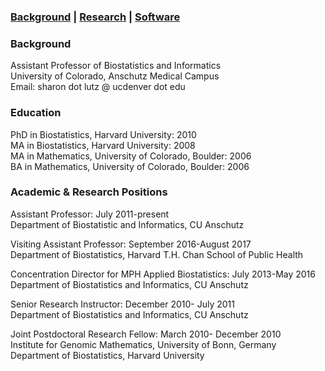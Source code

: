 ### [Background](https://SharonLutz.github.io)  | [Research](https://SharonLutz.github.io/research) | [Software](https://SharonLutz.github.io/software)

### Background
Assistant Professor of Biostatistics and Informatics<br> 
University of Colorado, Anschutz Medical Campus<br> 
Email: sharon dot lutz @ ucdenver dot edu

### Education
PhD in Biostatistics, Harvard University: 2010<br>
MA in Biostatistics, Harvard University: 2008<br>
MA in Mathematics, University of Colorado, Boulder: 2006<br>
BA in Mathematics, University of Colorado, Boulder: 2006

### Academic & Research Positions
Assistant Professor: July 2011-present<br>
Department of Biostatistic and Informatics, CU Anschutz

Visiting Assistant Professor: September 2016-August 2017<br>
Department of Biostatistics, Harvard T.H. Chan School of Public Health

Concentration Director for MPH Applied Biostatistics: July 2013-May 2016<br>
Department of Biostatistics and Informatics, CU Anschutz

Senior Research Instructor: December 2010- July 2011<br>
Department of Biostatistics and Informatics, CU Anschutz

Joint Postdoctoral Research Fellow: March 2010- December 2010<br>
Institute for Genomic Mathematics, University of Bonn, Germany<br>
Department of Biostatistics, Harvard University
